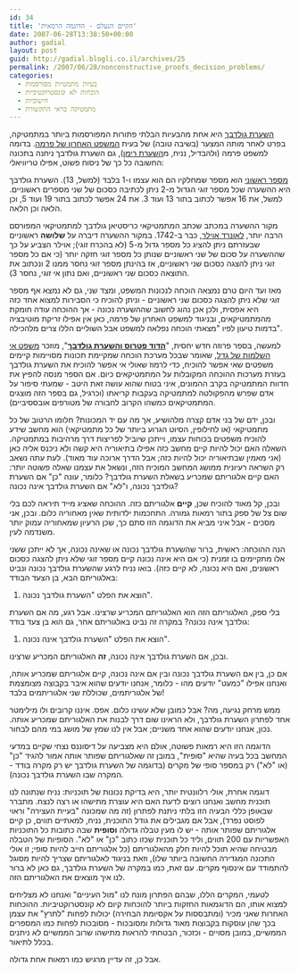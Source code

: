 ```yaml
---
id: 34
title: 'הקיים הנעלם - הדוגמה הרמאית'
date: 2007-06-28T13:38:50+00:00
author: gadial
layout: post
guid: http://gadial.blogli.co.il/archives/25
permalink: /2007/06/28/nonconstructive_proofs_decision_problems/
categories:
  - בעיות מתמטיות מפורסמות
  - הוכחות לא קונסטרוקטיביות
  - חישוביות
  - מתמטיקה בראי התקשורת
---
```

[השערת גולדבך](http://he.wikipedia.org/wiki/%D7%94%D7%A9%D7%A2%D7%A8%D7%AA_%D7%92%D7%95%D7%9C%D7%93%D7%91%D7%9A) היא אחת מהבעיות הבלתי פתורות המפורסמות ביותר במתמטיקה, בפרט לאחר מותה המצער (בשיבה טובה) של בעית [המשפט האחרון של פרמה](http://he.wikipedia.org/wiki/%D7%94%D7%9E%D7%A9%D7%A4%D7%98_%D7%94%D7%90%D7%97%D7%A8%D7%95%D7%9F_%D7%A9%D7%9C_%D7%A4%D7%A8%D7%9E%D7%94). בדומה למשפט פרמה (ולהבדיל, נניח, מ[השערת רימן](http://he.wikipedia.org/wiki/%D7%94%D7%A9%D7%A2%D7%A8%D7%AA_%D7%A8%D7%99%D7%9E%D7%9F)), גם השערת גולדבך ניחנה בתכונה החשובה כל כך של ניסוח פשוט, אפילו טריוויאלי:

[מספר ראשוני](http://he.wikipedia.org/wiki/%D7%9E%D7%A1%D7%A4%D7%A8_%D7%A8%D7%90%D7%A9%D7%95%D7%A0%D7%99) הוא מספר שמחלקיו הם הוא עצמו ו-1 בלבד (למשל, 13). השערת גולדבך היא ההשערה שכל מספר זוגי הגדול מ-2 ניתן לכתיבה כסכום של שני מספרים ראשוניים. למשל, את 16 אפשר לכתוב בתור 13 ועוד 3. את 24 אפשר לכתוב בתור 19 ועוד 5, וכן הלאה וכן הלאה.

מקור ההשערה במכתב שכתב המתמטיקאי כריסטיאן גולדבך למתמטיקאי המפורסם הרבה יותר, [לאונרד אוילר](http://he.wikipedia.org/wiki/%D7%9C%D7%90%D7%95%D7%A0%D7%A8%D7%93_%D7%90%D7%95%D7%99%D7%9C%D7%A8), כבר ב-1742. במקור ההשערה דיברה על **שלושה** ראשוניים שבעזרתם ניתן להציג כל מספר גדול מ-5 (לא בהכרח זוגי); אוילר הצביע על כך שההשערה על סכום של שני ראשוניים שנותן כל מספר זוגי חזקה יותר (כי אם כל מספר זוגי ניתן להצגה כסכום שני ראשוניים, אז בהינתן מספר זוגי נחסר ממנו 2 ונכתוב את התוצאה כסכום שני ראשוניים, ואם נתון אי זוגי, נחסר 3).

מאז ועד היום טרם נמצאה הוכחה לנכונות המשפט, ומצד שני, גם לא נמצא אף מספר זוגי שלא ניתן להצגה כסכום שני ראשוניים - וניתן להוכיח כי הסבירות למצוא אחד כזה היא אפסית, ולכן אכן נהוג לחשוב שההשערה נכונה - אך ההוכחה עודה חומקת מהמתמטיקאים, ובניגוד למשפט האחרון של פרמה, כאן אין אפילו זריקת מוטיבציה בדמות טיעון לפיו "מצאתי הוכחה נפלאה למשפט אבל השוליים הללו צרים מלהכילה".

למעשה, בספר פרוזה חדש יחסית, "[**הדוד פטרוס והשערת גולדבך**](http://www.ybook.co.il/catalog1.asp?bID=3621983)", מוזכר [משפט אי השלמות של גדל](http://he.wikipedia.org/wiki/%D7%9E%D7%A9%D7%A4%D7%98%D7%99_%D7%90%D7%99_%D7%94%D7%A9%D7%9C%D7%9E%D7%95%D7%AA_%D7%A9%D7%9C_%D7%92%D7%93%D7%9C), שאומר שבכל מערכת הוכחה שמקיימת תכונות מסויימות קיימים משפטים שאי אפשר להוכיח, כדי לרמוז שאולי אי אפשר להוכיח את השערת גולדבך בעזרת מערכות ההוכחה המקובלות על המתמטיקאים כיום. אם הספר מנסה להפיץ את חדוות המתמטיקה בקרב ההמונים, איני בטוח שהוא עושה זאת היטב - שמעתי סיפור על אדם שפרש מהפקולטה למתמטיקה בעקבות קריאתו (וכרגיל, גם בספר הזה מוצגים המתמטיקאים כמשהו הקרוב לחבורה של מטורפים אובססיביים).

ובכן, ידם של בני אדם קצרה מלהושיע, אך מה עם יד המכונות? חלומו הרטוב של כל מתמטיקאי (או לחילופין, הסיוט הגרוע ביותר של כל מתמטיקאי) הוא מחשב שידע להוכיח משפטים בכוחות עצמו, וייתכן שיוביל לפריצות דרך מרהיבות במתמטיקה. השאלה האם יכול להיות קיים מחשב כזה אפילו בתיאוריה היא קשה ולא ניכנס אליה כאן (אני מאמין שבתיאוריה יכול להיות כזה; אבל הדרך ארוכה עוד מאוד). לעת עתה נשאב רק השראה רעיונית ממושג המחשב המוכיח הזה, ונשאל את עצמנו שאלה פשוטה יותר: האם קיים אלגוריתם שמכריע בשאלת השערת גולדבך? כלומר, עונה "כן" אם השערת גולדבך נכונה, ו"לא" אם השערת גולדבך אינה נכונה?

ובכן, קל מאוד להוכיח שכן, **קיים** אלגוריתם כזה. ההוכחה שאציג מייד תיראה לכם בלי שום צל של ספק בתור רמאות גמורה. התחכמות ילדותית שאין מאחוריה כלום. ובכן, אני מסכים - אבל איני מביא את הדוגמה הזו סתם כך, שכן הרעיון שמאחוריה עמוק יותר משנדמה לעין.

הנה ההוכחה: ראשית, ברור שהשערת גולדבך נכונה או שאינה נכונה, אך לא ייתכן ששני אלו מתקיימים בו זמנית (כי אם היא אינה נכונה קיים מספר זוגי שלא ניתן להצגה כסכום ראשונים, ואם היא נכונה, לא קיים כזה). בואו נניח לרגע שהשערת גולדבך נכונה ונביט באלגוריתם הבא, בן הצעד הבודד:

  1. הוצא את הפלט "השערת גולדבך נכונה".

בלי ספק, האלגוריתם הזה הוא האלגוריתם המכריע שרצינו. אבל רגע, מה אם השערת גולדבך אינה נכונה? במקרה זה נביט באלגוריתם אחר, גם הוא בן צעד בודד:

  1. הוצא את הפלט "השערת גולדבך אינה נכונה".

ובכן, אם השערת גולדבך אינה נכונה, **זה** האלגוריתם המכריע שרצינו.

אם כן, בין אם השערת גולדבך נכונה ובין אם אינה נכונה, קיים אלגוריתם שמכריע אותה, ואנחנו אפילו "כמעט" יודעים מהו - כלומר, אנחנו יודעים שהוא איבר בקבוצה מצומצמת של אלגוריתמים, שכוללת שני אלגוריתמים בלבד!

ממש מרחק נגיעה, מה? אבל כמובן שלא עשינו כלום. אפס. איננו קרובים ולו מילימטר אחד לפתרון השערת גולדבך, ולא הראינו שום דרך לבנות את האלגוריתם שמכריע אותה. נכון, אנחנו יודעים שהוא אחד משניים; אבל אין לנו שמץ של מושג במי מהם לבחור.

הדוגמה הזו היא רמאות פשוטה, אולם היא מצביעה על דיסוננס נצחי שקיים במדעי המחשב בכל בעיה שהיא "סופית", במובן זה שאלגוריתם שפותר אותה אמור להגיד "כן" (או "לא") רק במספר סופי של מקרים (בדוגמה של השערת גולדבך יש רק מקרה בודד - המקרה שבו השערת גולדבך נכונה).

דוגמה אחרת, אולי רלוונטית יותר, היא בדיקת נכונות של תוכניות: נניח שנתונה לנו תוכנית מחשב ואנחנו רוצים לדעת האם היא עוצרת מתישהו או רצה לנצח. מתברר שבאופן כללי הבעיה הזו בלתי ניתנת לפתרון (זה מה שמכונה "בעיית העצירה" וראוי לפוסט נפרד), אבל אם מגבילים את גודל התוכנית, נניח, למאתיים תווים, כן קיים אלגוריתם שפותר אותה - יש לו מעין טבלה גדולה **וסופית** שבה כתובות כל התוכניות האפשריות עם 200 תווים, וליד כל תוכנית שכזו כתוב "כן" או "לא". הסופיות של הטבלה מבטיחה שהיא תוכל להיות חלק מהאלגוריתם (כל אלגוריתם חייב להיות סופי; זו אולי התכונה המגדירה החשובה ביותר שלו), וזאת בניגוד לאלגוריתם שצריך להיות מסוגל להתמודד עם אינסוף מקרים. עם זאת, כמו במקרה של השערת גולדבך, גם כאן לא ברור לנו איך מוצאים את האלגוריתם הזה.

לטעמי, המקרים הללו, שבהם הפתרון מונח לנו "מול העיניים" ואנחנו לא מצליחים למצוא אותו, הם הדוגמאות החזקות ביותר להוכחות קיום לא קונסטרוקטיביות. ההוכחות האחרות שאני מכיר (ומתבססות על אקסיומת הבחירה) יכולות לפחות "לתרץ" את עצמן בכך שהן עוסקות בקבוצות מאוד גדולות ומסובכות - מסובכות לפחות כמו המספרים הממשיים, במובן מסויים - וכזכור, הבטחתי להראות מתישהו שרוב הממשיים לא ניתנים בכלל לתיאור.

אבל כן, זה עדיין מרגיש כמו רמאות אחת גדולה.